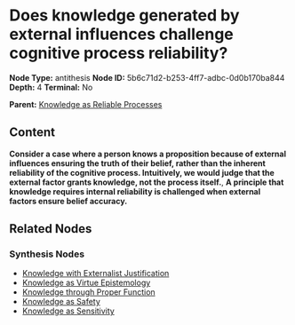 # Does knowledge generated by external influences challenge cognitive process reliability?

**Node Type:** antithesis
**Node ID:** 5b6c71d2-b253-4ff7-adbc-0d0b170ba844
**Depth:** 4
**Terminal:** No

**Parent:** [Knowledge as Reliable Processes](knowledge-as-reliable-processes-synthesis-b420a2dc-3e4f-473d-a38b-54aedf987cb7.md)

## Content

**Consider a case where a person knows a proposition because of external influences ensuring the truth of their belief, rather than the inherent reliability of the cognitive process. Intuitively, we would judge that the external factor grants knowledge, not the process itself.**, **A principle that knowledge requires internal reliability is challenged when external factors ensure belief accuracy.**

## Related Nodes

### Synthesis Nodes

- [Knowledge with Externalist Justification](knowledge-with-externalist-justification-synthesis-f1eff64d-92cc-49e1-8ae7-aa6b3cea47ac.md)
- [Knowledge as Virtue Epistemology](knowledge-as-virtue-epistemology-synthesis-29deb9a7-58d6-44fa-a15c-d1ff6532e7d2.md)
- [Knowledge through Proper Function](knowledge-through-proper-function-synthesis-28b6c2eb-9a72-4681-8ad6-ebeee610284e.md)
- [Knowledge as Safety](knowledge-as-safety-synthesis-b564f15c-2673-4f01-b990-90139a6db518.md)
- [Knowledge as Sensitivity](knowledge-as-sensitivity-synthesis-3635f8db-e592-491e-9385-a43cc327c65f.md)
